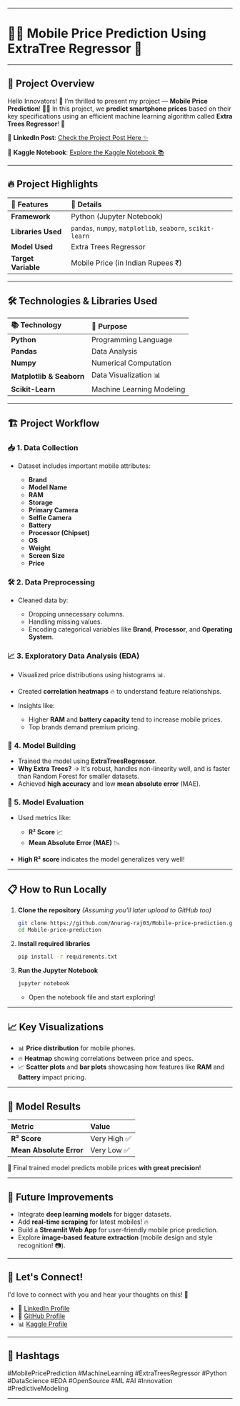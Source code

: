 
---

# 📱🔮 Mobile Price Prediction Using ExtraTree Regressor 🚀

---

## 🌟 Project Overview

Hello Innovators! 👋
I’m thrilled to present my project — **Mobile Price Prediction**! 📱💸
In this project, we **predict smartphone prices** based on their key specifications using an efficient machine learning algorithm called **Extra Trees Regressor**! 🎯

🔗 **LinkedIn Post**: [Check the Project Post Here ✨](https://www.linkedin.com/posts/anurag-raj-770b6524a_datascience-machinelearning-ai-activity-7206377473947664384-6MIa?utm_source=share&utm_medium=member_desktop&rcm=ACoAAD3AcAQBbDZknKOXA3z1RQH_Xu2ftPQQWKI)

🔗 **Kaggle Notebook**: [Explore the Kaggle Notebook 📚](https://www.kaggle.com/code/anuragraj03/mobile-prices2023using-extratree-regressor)

---

## 🔥 Project Highlights

| 🔹 Features         | 🔹 Details                                                 |
| :------------------ | :--------------------------------------------------------- |
| **Framework**       | Python (Jupyter Notebook)                                  |
| **Libraries Used**  | `pandas`, `numpy`, `matplotlib`, `seaborn`, `scikit-learn` |
| **Model Used**      | Extra Trees Regressor                                      |
| **Target Variable** | Mobile Price (in Indian Rupees ₹)                          |

---

## 🛠️ Technologies & Libraries Used

| 📚 Technology            | 🚀 Purpose                |
| :----------------------- | :------------------------ |
| **Python**               | Programming Language      |
| **Pandas**               | Data Analysis             |
| **Numpy**                | Numerical Computation     |
| **Matplotlib & Seaborn** | Data Visualization 📊     |
| **Scikit-Learn**         | Machine Learning Modeling |

---

## 🏗️ Project Workflow

### 📥 1. Data Collection

* Dataset includes important mobile attributes:

  * **Brand**
  * **Model Name**
  * **RAM**
  * **Storage**
  * **Primary Camera**
  * **Selfie Camera**
  * **Battery**
  * **Processor (Chipset)**
  * **OS**
  * **Weight**
  * **Screen Size**
  * **Price**

### 🛠️ 2. Data Preprocessing

* Cleaned data by:

  * Dropping unnecessary columns.
  * Handling missing values.
  * Encoding categorical variables like **Brand**, **Processor**, and **Operating System**.

### 📈 3. Exploratory Data Analysis (EDA)

* Visualized price distributions using histograms 📊.
* Created **correlation heatmaps** 🔥 to understand feature relationships.
* Insights like:

  * Higher **RAM** and **battery capacity** tend to increase mobile prices.
  * Top brands demand premium pricing.

### 🧠 4. Model Building

* Trained the model using **ExtraTreesRegressor**.
* **Why Extra Trees?**
  → It's robust, handles non-linearity well, and is faster than Random Forest for smaller datasets.
* Achieved **high accuracy** and low **mean absolute error** (MAE).

### 🧪 5. Model Evaluation

* Used metrics like:

  * **R² Score** 📈
  * **Mean Absolute Error (MAE)** 📉
* **High R² score** indicates the model generalizes very well!

---

## 📋 How to Run Locally

1. **Clone the repository**
   *(Assuming you'll later upload to GitHub too)*

   ```bash
   git clone https://github.com/Anurag-raj03/Mobile-price-prediction.git
   cd Mobile-price-prediction
   ```

2. **Install required libraries**

   ```bash
   pip install -r requirements.txt
   ```

3. **Run the Jupyter Notebook**

   ```bash
   jupyter notebook
   ```

   * Open the notebook file and start exploring!

---

## 📈 Key Visualizations

* 📊 **Price distribution** for mobile phones.
* 🔥 **Heatmap** showing correlations between price and specs.
* 📈 **Scatter plots** and **bar plots** showcasing how features like **RAM** and **Battery** impact pricing.

---

## 🎯 Model Results

| Metric                  | Value       |
| :---------------------- | :---------- |
| **R² Score**            | Very High ✅ |
| **Mean Absolute Error** | Very Low ✅  |

🎉 Final trained model predicts mobile prices **with great precision**!

---

## 🚀 Future Improvements

* Integrate **deep learning models** for bigger datasets.
* Add **real-time scraping** for latest mobiles! 🔥
* Build a **Streamlit Web App** for user-friendly mobile price prediction.
* Explore **image-based feature extraction** (mobile design and style recognition! 📷).

---

## 🤝 Let's Connect!

I'd love to connect with you and hear your thoughts on this! 🌟

* 🔗 [LinkedIn Profile](https://www.linkedin.com/in/anurag-raj-770b6524a/)
* 🐙 [GitHub Profile](https://github.com/Anurag-raj03)
* 📊 [Kaggle Profile](https://www.kaggle.com/anuragraj03)

---

## 📌 Hashtags

\#MobilePricePrediction #MachineLearning #ExtraTreesRegressor #Python #DataScience #EDA #OpenSource #ML #AI #Innovation #PredictiveModeling

---

